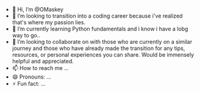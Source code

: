- 👋 Hi, I’m @OMaskey
- 👀 I’m looking to transition into a coding career because i've realized that's where my passion lies.
- 🌱 I’m currently learning Python fundamentals and i know i have a lobg way to go..
- 💞️ I’m looking to collaborate on with those who are currently on a similar journey and those who have already made the transition for any tips, resources, or personal experiences you can share. Would be immensely helpful and appreciated.
- 📫 How to reach me ...
- 😄 Pronouns: ...
- ⚡ Fun fact: ...

<!---
OMaskey/OMaskey is a ✨ special ✨ repository because its `README.md` (this file) appears on your GitHub profile.
You can click the Preview link to take a look at your changes.
--->

